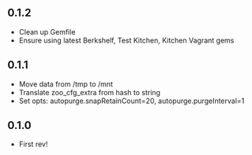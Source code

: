 ## 0.1.2

* Clean up Gemfile
* Ensure using latest Berkshelf, Test Kitchen, Kitchen Vagrant gems

## 0.1.1

* Move data from /tmp to /mnt
* Translate zoo_cfg_extra from hash to string
* Set opts: autopurge.snapRetainCount=20, autopurge.purgeInterval=1

## 0.1.0

* First rev!
